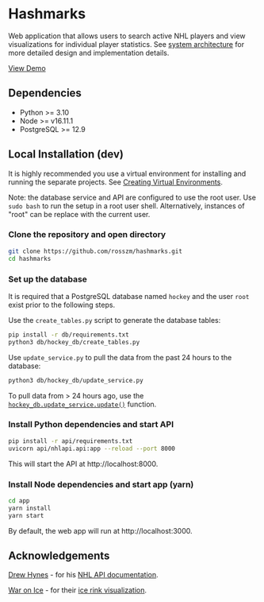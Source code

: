 # Hashmarks

Web application that allows users to search active NHL players
and view visualizations for individual player statistics. See
[system architecture](https://github.com/rosszm/hashmarks/wiki#system-architecture)
for more detailed design and implementation details.

[View Demo](https://rosszm.github.io/hashmarks)

## Dependencies
- Python >= 3.10
- Node >= v16.11.1
- PostgreSQL >= 12.9

## Local Installation (dev)

It is highly recommended you use a virtual environment for installing and
running the separate projects. See
[Creating Virtual Environments](https://docs.python.org/3/library/venv.html#creating-virtual-environments).

Note: the database service and API are configured to use the root user. Use `sudo bash` to run the
setup in a root user shell. Alternatively, instances of "root" can be replace with the current user.

### Clone the repository and open directory
```sh
git clone https://github.com/rosszm/hashmarks.git
cd hashmarks
```

### Set up the database
It is required that a PostgreSQL database named `hockey` and the user `root` exist prior to the
following steps.

Use the `create_tables.py` script to generate the database tables:
```sh
pip install -r db/requirements.txt
python3 db/hockey_db/create_tables.py
```

Use `update_service.py` to pull the data from the past 24 hours to the database:
```sh
python3 db/hockey_db/update_service.py
```

To pull data from > 24 hours ago, use the
[`hockey_db.update_service.update()`](https://github.com/rosszm/hashmarks/blob/master/db/hockey_db/update_service.py#L37)
function.
### Install Python dependencies and start API
```sh
pip install -r api/requirements.txt
uvicorn api/nhlapi.api:app --reload --port 8000
```
This will start the API at http://localhost:8000.


### Install Node dependencies and start app (yarn)
```sh
cd app
yarn install
yarn start
```
By default, the web app will run at http://localhost:3000.


## Acknowledgements

[Drew Hynes](https://gitlab.com/dword4) - for his [NHL API documentation](https://gitlab.com/dword4/nhlapi).

[War on Ice](https://github.com/war-on-ice) - for their [ice rink visualization](https://github.com/war-on-ice/icerink).